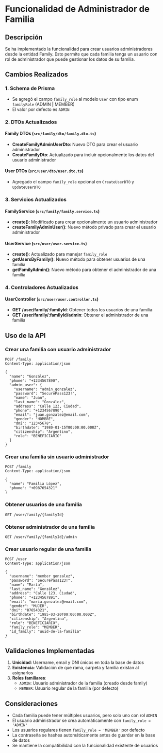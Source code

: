 # Funcionalidad de Administrador de Familia

## Descripción
Se ha implementado la funcionalidad para crear usuarios administradores desde la entidad Family. Esto permite que cada familia tenga un usuario con rol de administrador que puede gestionar los datos de su familia.

## Cambios Realizados

### 1. Schema de Prisma
- Se agregó el campo `family_role` al modelo `User` con tipo enum `familyRole` (ADMIN | MEMBER)
- El valor por defecto es `ADMIN`

### 2. DTOs Actualizados

#### Family DTOs (`src/family/dto/family.dto.ts`)
- **CreateFamilyAdminUserDto**: Nuevo DTO para crear el usuario administrador
- **CreateFamilyDto**: Actualizado para incluir opcionalmente los datos del usuario administrador

#### User DTOs (`src/user/dto/user.dto.ts`)
- Agregado el campo `family_role` opcional en `CreateUserDTO` y `UpdateUserDTO`

### 3. Servicios Actualizados

#### FamilyService (`src/family/family.service.ts`)
- **create()**: Modificado para crear opcionalmente un usuario administrador
- **createFamilyAdminUser()**: Nuevo método privado para crear el usuario administrador

#### UserService (`src/user/user.service.ts`)
- **create()**: Actualizado para manejar `family_role`
- **getUsersByFamily()**: Nuevo método para obtener usuarios de una familia
- **getFamilyAdmin()**: Nuevo método para obtener el administrador de una familia

### 4. Controladores Actualizados

#### UserController (`src/user/user.controller.ts`)
- **GET /user/family/:familyId**: Obtener todos los usuarios de una familia
- **GET /user/family/:familyId/admin**: Obtener el administrador de una familia

## Uso de la API

### Crear una familia con usuario administrador

```http
POST /family
Content-Type: application/json

{
  "name": "González",
  "phone": "+1234567890",
  "admin_user": {
    "username": "admin_gonzalez",
    "password": "SecurePass123!",
    "name": "Juan",
    "last_name": "González",
    "address": "Calle 123, Ciudad",
    "phone": "+1234567890",
    "email": "juan.gonzalez@email.com",
    "gender": "HOMBRE",
    "dni": "12345678",
    "birthdate": "1980-01-15T00:00:00.000Z",
    "citizenship": "Argentino",
    "role": "BENEFICIARIO"
  }
}
```

### Crear una familia sin usuario administrador

```http
POST /family
Content-Type: application/json

{
  "name": "Familia López",
  "phone": "+0987654321"
}
```

### Obtener usuarios de una familia

```http
GET /user/family/{familyId}
```

### Obtener administrador de una familia

```http
GET /user/family/{familyId}/admin
```

### Crear usuario regular de una familia

```http
POST /user
Content-Type: application/json

{
  "username": "member_gonzalez",
  "password": "SecurePass123!",
  "name": "María",
  "last_name": "González",
  "address": "Calle 123, Ciudad",
  "phone": "+1234567891",
  "email": "maria.gonzalez@email.com",
  "gender": "MUJER",
  "dni": "87654321",
  "birthdate": "1985-03-20T00:00:00.000Z",
  "citizenship": "Argentina",
  "role": "BENEFICIARIO",
  "family_role": "MEMBER",
  "id_family": "uuid-de-la-familia"
}
```

## Validaciones Implementadas

1. **Unicidad**: Username, email y DNI únicos en toda la base de datos
2. **Existencia**: Validación de que rama, carpeta y familia existan al asignarlos
3. **Roles familiares**: 
   - `ADMIN`: Usuario administrador de la familia (creado desde family)
   - `MEMBER`: Usuario regular de la familia (por defecto)

## Consideraciones

- Cada familia puede tener múltiples usuarios, pero solo uno con rol `ADMIN`
- El usuario administrador se crea automáticamente con `family_role = 'ADMIN'`
- Los usuarios regulares tienen `family_role = 'MEMBER'` por defecto
- La contraseña se hashea automáticamente antes de guardar en la base de datos
- Se mantiene la compatibilidad con la funcionalidad existente de usuarios

